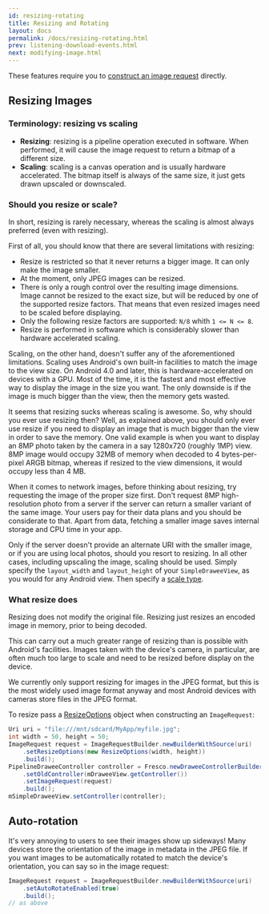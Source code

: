 ```yaml
---
id: resizing-rotating
title: Resizing and Rotating
layout: docs
permalink: /docs/resizing-rotating.html
prev: listening-download-events.html
next: modifying-image.html
---
```


These features require you to [construct an image request](using-controllerbuilder.html#ImageRequest) directly.

## Resizing Images

### Terminology: resizing vs scaling

- **Resizing**: resizing is a pipeline operation executed in software. When performed, it will cause the image request to return a bitmap of a different size.
- **Scaling**: scaling is a canvas operation and is usually hardware accelerated. The bitmap itself is always of the same size, it just gets drawn upscaled or downscaled.

### Should you resize or scale?

In short, resizing is rarely necessary, whereas the scaling is almost always preferred (even with resizing).

First of all, you should know that there are several limitations with resizing:

  - Resize is restricted so that it never returns a bigger image. It can only make the image smaller.
  - At the moment, only JPEG images can be resized.
  - There is only a rough control over the resulting image dimensions. Image cannot be resized to the exact size, but will be reduced by one of the supported resize factors. That means that even resized images need to be scaled before displaying.
  - Only the following resize factors are supported: `N/8` whith `1 <= N <= 8`.
  - Resize is performed in software which is considerably slower than hardware accelerated scaling.

Scaling, on the other hand, doesn't suffer any of the aforementioned limitations. Scaling uses Android's own built-in facilities to match the image to the view size. On Android 4.0 and later, this is hardware-accelerated on devices with a GPU. Most of the time, it is the fastest and most effective way to display the image in the size you want. The only downside is if the image is much bigger than the view, then the memory gets wasted.

It seems that resizing sucks whereas scaling is awesome. So, why should you ever use resizing then? Well, as explained above, you should only ever use resize if you need to display an image that is much bigger than the view in order to save the memory. One valid example is when you want to display an 8MP photo taken by the camera in a say 1280x720 (roughly 1MP) view. 8MP image would occupy 32MB of memory when decoded to 4 bytes-per-pixel ARGB bitmap, whereas if resized to the view dimensions, it would occupy less than 4 MB.

When it comes to network images, before thinking about resizing, try requesting the image of the proper size first. Don't request 8MP high-resolution photo from a server if the server can return a smaller variant of the same image. Your users pay for their data plans and you should be considerate to that. Apart from data, fetching a smaller image saves internal storage and CPU time in your app.

Only if the server doesn't provide an alternate URI with the smaller image, or if you are using local photos, should you resort to resizing. In all other cases, including upscaling the image, scaling should be used. Simply specify the `layout_width` and `layout_height` of your `SimpleDraweeView`, as you would for any Android view. Then specify a [scale type](scaling.html).

### What resize does

Resizing does not modify the original file. Resizing just resizes an encoded image in memory, prior to being decoded.

This can carry out a much greater range of resizing than is possible with Android's facilities. Images taken with the device's camera, in particular, are often much too large to scale and need to be resized before display on the device.

We currently only support resizing for images in the JPEG format, but this is the most widely used image format anyway and most Android devices with cameras store files in the JPEG format.

To resize pass a [ResizeOptions](../javadoc/reference/com/facebook/imagepipeline/common/ResizeOptions.html) object when constructing an `ImageRequest`:

```java
Uri uri = "file:///mnt/sdcard/MyApp/myfile.jpg";
int width = 50, height = 50;
ImageRequest request = ImageRequestBuilder.newBuilderWithSource(uri)
    .setResizeOptions(new ResizeOptions(width, height))
    .build();
PipelineDraweeController controller = Fresco.newDraweeControllerBuilder()
    .setOldController(mDraweeView.getController())
    .setImageRequest(request)
    .build();
mSimpleDraweeView.setController(controller);
```

## <a name="rotate"></a>Auto-rotation

It's very annoying to users to see their images show up sideways! Many devices store the orientation of the image in metadata in the JPEG file. If you want images to be automatically rotated to match the device's orientation, you can say so in the image request:

```java
ImageRequest request = ImageRequestBuilder.newBuilderWithSource(uri)
    .setAutoRotateEnabled(true)
    .build();
// as above
```
